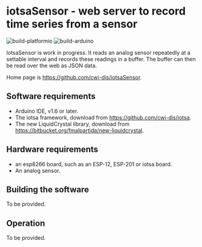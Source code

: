 # iotsaSensor - web server to record time series from a sensor

![build-platformio](https://github.com/cwi-dis/iotsaSensor/workflows/build-platformio/badge.svg)
![build-arduino](https://github.com/cwi-dis/iotsaSensor/workflows/build-arduino/badge.svg)

IotsaSensor is work in progress.
It reads an analog sensor repeatedly at a settable interval and records these readings in a buffer.
The buffer can then be read over the web as JSON data.

Home page is <https://github.com/cwi-dis/iotsaSensor>.

## Software requirements

* Arduino IDE, v1.6 or later.
* The iotsa framework, download from <https://github.com/cwi-dis/iotsa>.
* The new LiquidCrystal library, download from <https://bitbucket.org/fmalpartida/new-liquidcrystal>.

## Hardware requirements

* an esp8266 board, such as an ESP-12, ESP-201 or iotsa board.
* An analog sensor.



## Building the software

To be provided.

## Operation

To be provided.